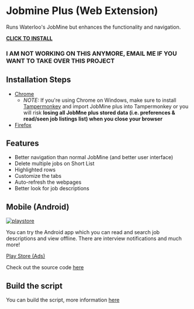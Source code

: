 # Jobmine Plus (Web Extension)

Runs Waterloo's JobMine but enhances the functionality and navigation. 

[**CLICK TO INSTALL**](https://raw.githubusercontent.com/matthewn4444/jobmine-plus-extension/master/jobmine_plus.user.js)

### I AM NOT WORKING ON THIS ANYMORE, EMAIL ME IF YOU WANT TO TAKE OVER THIS PROJECT

## Installation Steps

- [Chrome](https://github.com/matthewn4444/jobmine-plus-extension/wiki/Chrome)
    - *NOTE:* If you're using Chrome on Windows, make sure to install [Tampermonkey](https://chrome.google.com/webstore/detail/tampermonkey/dhdgffkkebhmkfjojejmpbldmpobfkfo?hl=en) and import JobMine plus into Tampermonkey or you will risk **losing all JobMne plus stored data (i.e. preferences & read/seen job listings list) when you close your browser**
- [Firefox](https://github.com/matthewn4444/jobmine-plus-extension/wiki/Firefox)

 
## Features

- Better navigation than normal JobMine (and better user interface)
- Delete multiple jobs on Short List
- Highlighted rows
- Customize the tabs
- Auto-refresh the webpages
- Better look for job descriptions

## Mobile (Android)

[![playstore](http://imagizer.imageshack.us/a/img823/6480/googleplayicon.png)](https://play.google.com/store/apps/details?id=com.jobmineplus.mobilepro)

You can try the Android app which you can read and search job descriptions and view offline.
There are interview notifications and much more!


[Play Store (Ads)](https://play.google.com/store/apps/details?id=com.jobmineplus.mobile)


Check out the source code [here](https://github.com/matthewn4444/Jobmine-Plus)

## Build the script

You can build the script, more information [here](https://github.com/matthewn4444/jobmine-plus-extension/wiki/Build-from-Source)
